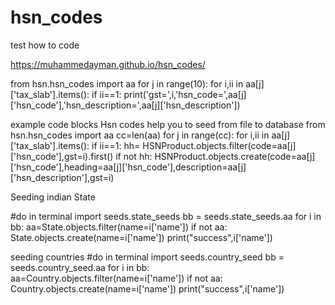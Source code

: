 # hsn_codes
test how to code

https://muhammedayman.github.io/hsn_codes/

from hsn.hsn_codes import aa
for j in range(10):
     for i,ii in aa[j]['tax_slab'].items():
         if ii==1:
             print('gst=',i,'hsn_code=',aa[j]['hsn_code'],'hsn_description=',aa[j]['hsn_description'])

example code blocks
Hsn codes help you to seed from file to database
from hsn.hsn_codes import aa
cc=len(aa)
for j in range(cc):
	for i,ii in aa[j]['tax_slab'].items():
		if ii==1:
			hh= HSNProduct.objects.filter(code=aa[j]['hsn_code'],gst=i).first()
			if not hh:
				HSNProduct.objects.create(code=aa[j]['hsn_code'],heading=aa[j]['hsn_code'],description=aa[j]['hsn_description'],gst=i)

Seeding indian State



#do in terminal
 import seeds.state_seeds
 bb = seeds.state_seeds.aa
 for i in bb:
     aa=State.objects.filter(name=i['name'])
     if not aa:
         State.objects.create(name=i['name'])
         print("success",i['name'])

seeding countries
#do in terminal
import seeds.country_seed
bb = seeds.country_seed.aa
 for i in bb:
     aa=Country.objects.filter(name=i['name'])
     if not aa:
         Country.objects.create(name=i['name'])
         print("success",i['name'])